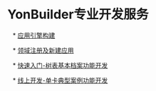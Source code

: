 # YonBuilder专业开发服务


   * [应用引擎构建](articles/yonbuilder/1-/introduction.md)

   * [领域注册及新建应用](articles/yonbuilder/1-/engine.md)

   * [快速入门-树表基本档案功能开发](articles/yonbuilder/1-/registration.md)

   * [线上开发-单卡典型案例功能开发](articles/yonbuilder/1-/singlecard.md)

